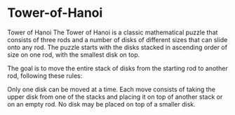 # Tower-of-Hanoi
Tower of Hanoi
The Tower of Hanoi is a classic mathematical puzzle that consists of three rods and a number of disks of different sizes that can slide onto any rod. The puzzle starts with the disks stacked in ascending order of size on one rod, with the smallest disk on top.


The goal is to move the entire stack of disks from the starting rod to another rod, following these rules:

Only one disk can be moved at a time.
Each move consists of taking the upper disk from one of the stacks and placing it on top of another stack or on an empty rod.
No disk may be placed on top of a smaller disk.
